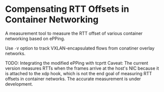 Compensating RTT Offsets in Container Networking
=============
A measurement tool to measure the RTT offset of various container networking based on ePPing.

Use `-V` option to track VXLAN-encapsulated flows from conatiner overlay networks.

TODO: Integrating the modified ePPing with tcprtt
Caveat: The current version measures RTTs when the frames arrive at the host's NIC because it is attached to the xdp hook, which is not the end goal of measuring RTT offsets in container networks. The accurate measurement is under development.